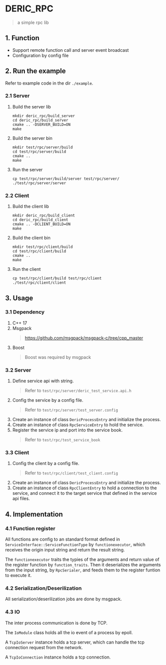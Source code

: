 # DERIC_RPC
> a simple rpc lib

## 1. Function
- Support remote function call and server event broadcast
- Configuration by config file

## 2. Run the example
Refer to example code in the dir ```./example```.
### 2.1 Server
1. Build the server lib
   ```
   mkdir deric_rpc/build_server
   cd deric_rpc/build_server
   cmake .. -DSERVER_BUILD=ON
   make
   ```
2. Build the server bin
   ```
   mkdir test/rpc/server/build
   cd test/rpc/server/build
   cmake ..
   make
   ```
3. Run the server
   ```
   cp test/rpc/server/build/server test/rpc/server/
   ./test/rpc/server/server
   ```
### 2.2 Client
1. Build the client lib
   ```
   mkdir deric_rpc/build_client
   cd deric_rpc/build_client
   cmake .. -DCLIENT_BUILD=ON
   make
   ```
2. Build the client bin
   ```
   mkdir test/rpc/client/build
   cd test/rpc/client/build
   cmake ..
   make
   ```
3. Run the client
   ```
   cp test/rpc/client/build test/rpc/client
   ./test/rpc/client/client
   ```

## 3. Usage
### 3.1 Dependency
1. C++ 17
2. Msgpack
   > https://github.com/msgpack/msgpack-c/tree/cpp_master
3. Boost
   > Boost was required by msgpack

### 3.2 Server
1. Define service api with string.
   > Refer to ```test/rpc/server/deric_test_service.api.h```
2. Config the service by a config file.
   > Refer to ```test/rpc/server/test_server.config```
3. Create an instance of class ```DericProcessEntry``` and initialize the process.
4. Create an instance of class ```RpcServiceEntry``` to hold the service.
5. Register the service ip and port into the service book.
   > Refer to ```test/rpc/test_service_book```

### 3.3 Client
1. Config the client by a config file.
   > Refer to ```test/rpc/client/test_client.config```
2. Create an instance of class ```DericProcessEntry``` and initialize the process.
3. Create an instance of class ```RpcClientEntry``` to hold a connection to the service, and connect it to the target service that defined in the service api files.

## 4. Implementation
### 4.1 Function register
All functions are config to an standard format defined in ```ServiceInterface::ServiceFunctionType``` by ```functionexecutor```, which receives the origin input string and return the result string.

The ```functionexecutor``` traits the typies of the arguments and return value of the register function by ```function_traits```. Then it deserializes the arguments from the input string, by ```RpcSerialer```, and feeds them to the register funtion to execute it.

### 4.2 Serialization/Deserilization
All serialization/deserilization jobs are done by msgpack.

### 4.3 IO
The inter process communication is done by TCP.

The ```IoModule``` class holds all the io event of a process by epoll.

A ```TcpIoServer``` instance holds a tcp server, which can handle the tcp connection request from the network.

A ```TcpIoConnection``` instance holds a tcp connection.
